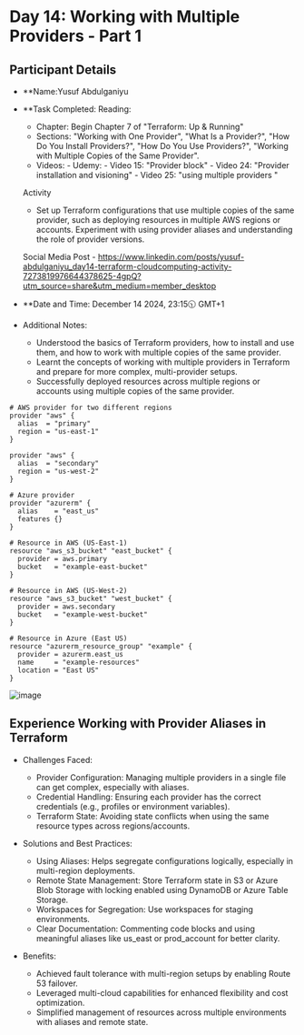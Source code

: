 # Day 14: Working with Multiple Providers - Part 1

## Participant Details

- **Name:Yusuf Abdulganiyu 
- **Task Completed:
  Reading: 
	- Chapter: Begin Chapter 7 of "Terraform: Up & Running"
  - Sections: "Working with One Provider", "What Is a Provider?", "How Do You Install Providers?",
                "How Do You Use Providers?", "Working with Multiple Copies of the Same Provider".
  - Videos:
          - Udemy:
              - Video 15: "Provider block"
              - Video 24: "Provider installation and visioning"
              - Video 25: "using multiple providers "

  Activity
	- Set up Terraform configurations that use multiple copies of the same provider, such as deploying resources in multiple AWS regions or accounts.
    Experiment with using provider aliases and understanding the role of provider versions.

  
  Social Media Post
        - https://www.linkedin.com/posts/yusuf-abdulganiyu_day14-terraform-cloudcomputing-activity-7273819976644378625-4gpQ?utm_source=share&utm_medium=member_desktop
  
- **Date and Time: December 14 2024, 23:15🕥 GMT+1

- Additional Notes:
  - Understood the basics of Terraform providers, how to install and use them, and how to work with multiple copies of the same provider.
  - Learnt the concepts of working with multiple providers in Terraform and prepare for more complex, multi-provider setups.
  - Successfully deployed resources across multiple regions or accounts using multiple copies of the same provider.
 
```hcl
# AWS provider for two different regions
provider "aws" {
  alias  = "primary"
  region = "us-east-1"
}

provider "aws" {
  alias  = "secondary"
  region = "us-west-2"
}

# Azure provider
provider "azurerm" {
  alias    = "east_us"
  features {}
}

# Resource in AWS (US-East-1)
resource "aws_s3_bucket" "east_bucket" {
  provider = aws.primary
  bucket   = "example-east-bucket"
}

# Resource in AWS (US-West-2)
resource "aws_s3_bucket" "west_bucket" {
  provider = aws.secondary
  bucket   = "example-west-bucket"
}

# Resource in Azure (East US)
resource "azurerm_resource_group" "example" {
  provider = azurerm.east_us
  name     = "example-resources"
  location = "East US"
}

```

![image](https://github.com/user-attachments/assets/bbd288bf-bc24-4263-8598-ad71f4c4e7c5)


## Experience Working with Provider Aliases in Terraform

- Challenges Faced:

    - Provider Configuration: Managing multiple providers in a single file can get complex, especially with aliases.
    - Credential Handling: Ensuring each provider has the correct credentials (e.g., profiles or environment variables).
    - Terraform State: Avoiding state conflicts when using the same resource types across regions/accounts.


- Solutions and Best Practices:

    - Using Aliases: Helps segregate configurations logically, especially in multi-region deployments.
    - Remote State Management: Store Terraform state in S3 or Azure Blob Storage with locking enabled using DynamoDB or Azure Table Storage.
    - Workspaces for Segregation: Use workspaces for staging environments.
    - Clear Documentation: Commenting code blocks and using meaningful aliases like us_east or prod_account for better clarity.

- Benefits:
  
    - Achieved fault tolerance with multi-region setups by enabling Route 53 failover.
    - Leveraged multi-cloud capabilities for enhanced flexibility and cost optimization.
    - Simplified management of resources across multiple environments with aliases and remote state.


